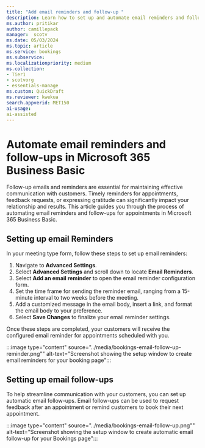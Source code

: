 ```yaml
---  
title: "Add email reminders and follow-up "  
description: Learn how to set up and automate email reminders and follow-ups for appointments in Microsoft 365 Business Basic.
ms.author: pritikar
author: camillepack  
manager:  scotv
ms.date: 05/03/2024  
ms.topic: article
ms.service: bookings  
ms.subservice:  
ms.localizationpriority: medium
ms.collection:  
- Tier1
- scotvorg
- essentials-manage
ms.custom: QuickDraft  
ms.reviewer: kwekua  
search.appverid: MET150  
ai-usage:  
ai-assisted  
---
```


# Automate email reminders and follow-ups in Microsoft 365 Business Basic

Follow-up emails and reminders are essential for maintaining effective communication with customers. Timely reminders for appointments, feedback requests, or expressing gratitude can significantly impact your relationship and results. This article guides you through the process of automating email reminders and follow-ups for appointments in Microsoft 365 Business Basic.

## Setting up email Reminders

In your meeting type form, follow these steps to set up email reminders:

1. Navigate to **Advanced Settings**.
2. Select **Advanced Settings** and scroll down to locate **Email Reminders**.
3. Select **Add an email reminder** to open the email reminder configuration form.
4. Set the time frame for sending the reminder email, ranging from a 15-minute interval to two weeks before the meeting.
5. Add a customized message in the email body, insert a link, and format the email body to your preference.
6. Select **Save Changes** to finalize your email reminder settings.

Once these steps are completed, your customers will receive the configured email reminder for appointments scheduled with you.

:::image type="content" source="../media/bookings-email-follow-up-reminder.png"" alt-text="Screenshot showing the setup window to create email reminders for your booking page":::

## Setting up email follow-ups

To help streamline communication with your customers, you can set up automatic email follow-ups. Email follow-ups can be used to request feedback after an appointment or remind customers to book their next appointment.

:::image type="content" source="../media/bookings-email-follow-up.png"" alt-text="Screenshot showing the setup window to create automatic email follow-up for your Bookings page":::
